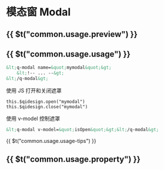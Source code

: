 # 模态窗 <strong>Modal</strong>

## {{ $t("common.usage.preview") }}

<example></example>

## {{ $t("common.usage.usage") }}

```html
&lt;q-modal name=&quot;mymodal&quot;&gt;
    &lt;!-- ... --&gt;
&lt;/q-modal&gt;
```

使用 JS 打开和关闭遮罩

```
this.$qidesign.open("mymodal")
this.$qidesign.close("mymodal")
```

使用 v-model 控制遮罩

```html
&lt;q-modal v-model=&quot;isOpen&quot;&gt;&lt;/q-modal&gt;
```

{{ $t("common.usage.usage-tips") }}

## {{ $t("common.usage.property") }}

<property-block>
    <property-item
        name="name"
        definition="模态窗唯一名称"
        values="String"
    >
    </property-item>
    <property-item
        name="open"
        definition="模态窗是否打开（v-model）"
        defaults="false"
        values="Boolean"
    >
    </property-item>
    <property-item
        name="noclose"
        definition="是否禁止点击遮罩关闭"
        defaults="false"
        values="Boolean"
    >
    </property-item>
</property-block>